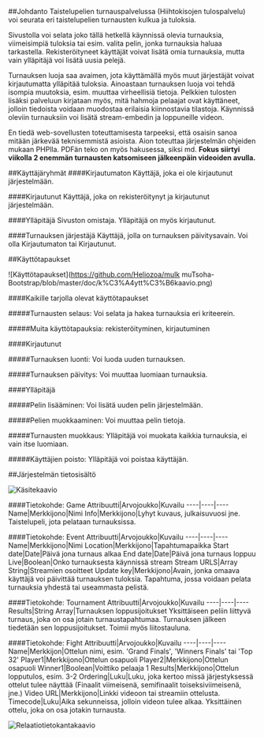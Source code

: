 ##Johdanto
Taistelupelien turnauspalvelussa (Hiihtokisojen tulospalvelu) voi seurata eri taistelupelien turnausten kulkua ja tuloksia.

Sivustolla voi selata joko tällä hetkellä käynnissä olevia turnauksia, viimeisimpiä tuloksia tai esim. valita pelin, jonka turnauksia haluaa tarkastella. Rekisteröityneet käyttäjät voivat lisätä omia turnauksia, mutta vain ylläpitäjä voi lisätä uusia pelejä.

Turnauksen luoja saa avaimen, jota käyttämällä myös muut järjestäjät voivat kirjautumatta ylläpitää tuloksia. Ainoastaan turnauksen luoja voi tehdä isompia muutoksia, esim. muuttaa virheellisiä tietoja. Pelkkien tulosten lisäksi palveluun kirjataan myös, mitä hahmoja pelaajat ovat käyttäneet, jolloin tiedoista voidaan muodostaa erilaisia kiinnostavia tilastoja. Käynnissä oleviin turnauksiin voi lisätä stream-embedin ja loppuneille videon.

En tiedä web-sovellusten toteuttamisesta tarpeeksi, että osaisin sanoa mitään järkevää teknisemmistä asioista. Aion toteuttaa järjestelmän ohjeiden mukaan PHPlla. PDFän teko on myös hakusessa, siksi md. **Fokus siirtyi viikolla 2 enemmän turnausten katsomiseen jälkeenpäin videoiden avulla.**


##Käyttäjäryhmät
####Kirjautumaton
Käyttäjä, joka ei ole kirjautunut järjestelmään.

####Kirjautunut
Käyttäjä, joka on rekisteröitynyt ja kirjautunut järjestelmään.

####Ylläpitäjä
Sivuston omistaja. Ylläpitäjä on myös kirjautunut.

####Turnauksen järjestäjä
Käyttäjä, jolla on turnauksen päivitysavain. Voi olla Kirjautumaton tai Kirjautunut.

##Käyttötapaukset

![Käyttötapaukset](https://github.com/Heliozoa/mulk muTsoha-Bootstrap/blob/master/doc/k%C3%A4ytt%C3%B6kaavio.png)

####Kaikille tarjolla olevat käyttötapaukset

#####Turnausten selaus:
Voi selata ja hakea turnauksia eri kriteerein.

#####Muita käyttötapauksia:
rekisteröityminen, kirjautuminen

####Kirjautunut

#####Turnauksen luonti:
Voi luoda uuden turnauksen.

#####Turnauksen päivitys:
Voi muuttaa luomiaan turnauksia.

####Ylläpitäjä

#####Pelin lisääminen:
Voi lisätä uuden pelin järjestelmään.

#####Pelien muokkaaminen:
Voi muuttaa pelin tietoja.

#####Turnausten muokkaus:
Ylläpitäjä voi muokata kaikkia turnauksia, ei vain itse luomiaan.

#####Käyttäjien poisto:
Ylläpitäjä voi poistaa käyttäjän.


##Järjestelmän tietosisältö

![Käsitekaavio](https://github.com/Heliozoa/Tsoha-Bootstrap/blob/master/doc/k%C3%A4sitekaavio.png)

####Tietokohde: Game
Attribuutti|Arvojoukko|Kuvailu
----|----|----
Name|Merkkijono|Nimi
Info|Merkkijono|Lyhyt kuvaus, julkaisuvuosi jne.
Taistelupeli, jota pelataan turnauksissa.

####Tietokohde: Event
Attribuutti|Arvojoukko|Kuvailu
----|----|----
Name|Merkkijono|Nimi
Location|Merkkijono|Tapahtumapaikka
Start date|Date|Päivä jona turnaus alkaa
End date|Date|Päivä jona turnaus loppuu
Live|Boolean|Onko turnauksesta käynnissä stream
Stream URLS|Array String|Streamien osoitteet
Update key|Merkkijono|Avain, jonka omaava käyttäjä voi päivittää turnauksen tuloksia.
Tapahtuma, jossa voidaan pelata turnauksia yhdestä tai useammasta pelistä.

####Tietokohde: Tournament
Attribuutti|Arvojoukko|Kuvailu
----|----|----
Results|String Array|Turnauksen loppusijoitukset
Yksittäiseen peliin liittyvä turnaus, joka on osa jotain turnaustapahtumaa. Turnauksen jälkeen tiedetään sen loppusijoitukset. Toimii myös liitostauluna.

####Tietokohde: Fight
Attribuutti|Arvojoukko|Kuvailu
----|----|----
Name|Merkkijon|Ottelun nimi, esim. 'Grand Finals', 'Winners Finals' tai 'Top 32'
Player1|Merkkijono|Ottelun osapuoli
Player2|Merkkijono|Ottelun osapuoli
Winner1|Boolean|Voittiko pelaaja 1
Results|Merkkijono|Ottelun lopputulos, esim. 3-2
Ordering|Luku|Luku, joka kertoo missä järjestyksessä ottelut tulee näyttää (Finaalit viimeisenä, semifinaalit toiseksiviimeisenä, jne.)
Video URL|Merkkijono|Linkki videoon tai streamiin ottelusta.
Timecode|Luku|Aika sekunneissa, jolloin videon tulee alkaa.
Yksittäinen ottelu, joka on osa jotakin turnausta.

![Relaatiotietokantakaavio](https://github.com/Heliozoa/Tsoha-Bootstrap/blob/master/doc/relaatiotietokantakaavio.png)